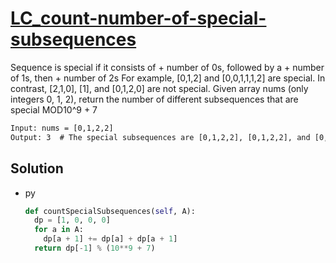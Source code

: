# [LC_count-number-of-special-subsequences](https://leetcode.com/problems/count-number-of-special-subsequences)

Sequence is special if it consists of + number of 0s, followed by a + number of 1s, then + number of 2s
For example, [0,1,2] and [0,0,1,1,1,2] are special.
In contrast, [2,1,0], [1], and [0,1,2,0] are not special.
Given array nums (only integers 0, 1, 2), return the number of different subsequences that are special MOD10^9 + 7

```txt
Input: nums = [0,1,2,2]
Output: 3  # The special subsequences are [0,1,2,2], [0,1,2,2], and [0,1,2,2].
```

## Solution

* py

  ```py
  def countSpecialSubsequences(self, A):
    dp = [1, 0, 0, 0]
    for a in A:
      dp[a + 1] += dp[a] + dp[a + 1]
    return dp[-1] % (10**9 + 7)
  ```

